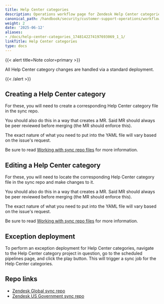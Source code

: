```yaml
---
title: Help Center categories
description: Operations workflow page for Zendesk Help Center categories
canonical_path: /handbook/security/customer-support-operations/workflows/zendesk/help-center-categories
weight: 2
date: '2025-06-12'
aliases:
- /docs/help-center-categories_1748142274197693069_1_1/
linkTitle: Help Center categories
type: docs
---
```


{{< alert title=Note color=primary >}}

All Help Center category changes are handled via a standard deployment.

{{< /alert >}}

## Creating a Help Center category

For these, you will need to create a corresponding Help Center category file in the sync repo.

You should also do this in a way that creates a MR. Said MR should always be peer reviewed before merging (the MR should enforce this).

The exact nature of what you need to put into the YAML file will vary based on the issue's request.

Be sure to read [Working with sync repo files](../../docs/sync-repo-files) for more information.

## Editing a Help Center category

For these, you will need to locate the corresponding Help Center category file in the sync repo and make changes to it.

You should also do this in a way that creates a MR. Said MR should always be peer reviewed before merging (the MR should enforce this).

The exact nature of what you need to put into the YAML file will vary based on the issue's request.

Be sure to read [Working with sync repo files](../../docs/sync-repo-files) for more information.

## Exception deployment

To perform an exception deployment for Help Center categories, navigate to the Help Center category project in question, go to the scheduled pipelines page, and click the play button. This will trigger a sync job for the Help Center categories.

## Repo links

- [Zendesk Global sync repo](https://gitlab.com/gitlab-support-readiness/zendesk-global/help-center-categories)
- [Zendesk US Government sync repo](https://gitlab.com/gitlab-support-readiness/zendesk-us-government/help-center-categories)
